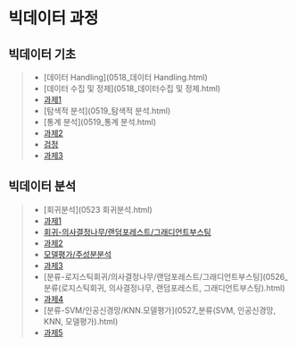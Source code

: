 # 빅데이터 과정


## 빅데이터 기초

>  - [데이터 Handling](0518_데이터 Handling.html)
>  - [데이터 수집 및 정제](0518_데이터수집 및 정제.html)
>  - [과제1](C3하지혜_빅데이터분석기초1일차.html)
>  - [탐색적 분석](0519_탐색적 분석.html)
>  - [통계 분석](0519_통계 분석.html)
>  - [과제2](C3하지혜_빅데이터분석기초2일차.html)
>  - [검정](0520_검정.html)
>  - [과제3](C3하지혜_빅데이터분석기초3일차.html) <br/>
 
## 빅데이터 분석

>  - [회귀분석](0523 회귀분석.html)
>  - [과제1](C3하지혜_0523과제.html)
>  - [회귀-의사결정나무/랜덤포레스트/그래디언트부스팅](0524_의사결정나무_랜덤포레스트_그래디언트부스팅.html)
>  - [과제2](C3하지혜_0524과제.html)
>  - [모델평가/주성분분석](0525_모델평가_주성분분석.html)
>  - [과제3](C3하지혜_0525과제.html)
>  - [분류-로지스틱회귀/의사결정나무/랜덤포레스트/그래디언트부스팅](0526_분류(로지스틱회귀, 의사결정나무, 랜덤포레스트, 그래디언트부스팅).html)
>  - [과제4](C3하지혜_0526과제.html)
>  - [분류-SVM/인공신경망/KNN.모델평가](0527_분류(SVM, 인공신경망, KNN, 모델평가).html) <br/>
>  - [과제5](C3하지혜_0527과제.html)
